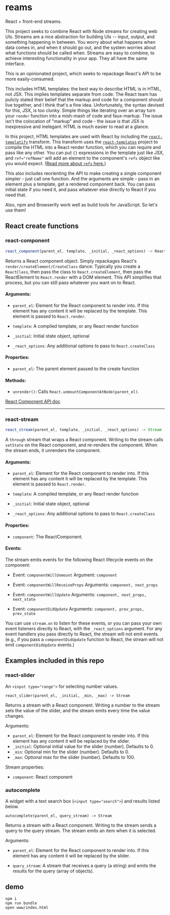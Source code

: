 # reams

React + front-end streams.

This project seeks to combine React with Node streams for creating web UIs. Streams are a nice abstraction for building UIs -- input, output, and something happening in between. You worry about what happens when data comes in, and when it should go out, and the system worries about what functions should be called when. Streams are easy to combine, to achieve interesting functionality in your app. They all have the same interface.

This is an opinionated project, which seeks to repackage React's API to be more easily-consumed.

This includes HTML templates: the best way to describe HTML is in HTML, not JSX. This implies templates separate from code. The React team has pulicly stated their belief that the markup and code for a component should live together, and I think that's a fine idea. Unfortunately, the syntax devised for this, JSX, is too clunky. Simple things like iterating over an array turn your `render` function into a mish-mash of code and faux-markup. The issue isn't the colocation of "markup" and code - the issue is that JSX is inexpressive and inelegant. HTML is much easier to read at a glance.

In this project, HTML templates are used with React by including the [`react-templatify`](https://github.com/gja/react-templatify) transform. This transform uses the [`react-templates`](https://github.com/wix/react-templates) project to compile the HTML into a React render function, which you can require and pass like any other. You can put `{}` expressions in the template just like JSX, and `ref="refName"` will add an element to the component's `refs` object like you would expect. ([Read more about `refs` here.](http://facebook.github.io/react/docs/more-about-refs.html))

This also includes reorienting the API to make creating a single component simpler - just call one function. And the arguments are simple - pass in an element plus a template, get a rendered component back. You can pass initial state if you need it, and pass whatever else directly to React if you need that.

Also, npm and Browserify work well as build tools for JavaScript. So let's use them!


## React create functions

### react-component

```javascript
react_component(parent_el, template, _initial, _react_options) -> ReactComponent
```

Returns a React component object. Simply repackages React's `render/createElement/CreateClass` dance: Typically you create a `ReactClass`, then pass the class to `React.createElement`, then pass the ReactElement to `React.render` with a DOM element. This API simplifies that process, but you can still pass whatever you want on to React.

#### Arguments:

- `parent_el`: Element for the React component to render into. If this
  element has any content it will be replaced by the template. This element is
  passed to `React.render`.

- `template`: A compiled template, or any React render function

- `_initial`: Initial state object, optional

- `_react_options`: Any additional options to pass to `React.createClass`

#### Properties:

- `parent_el`: The parent element passed to the create function

#### Methods:

- `unrender()`: Calls `React.unmountComponentAtNode(parent_el)`.


[React Component API doc](http://facebook.github.io/react/docs/component-api.html)

----

### react-stream

```javascript
react_stream(parent_el, template, _initial, _react_options) -> Stream
```

A `through` stream that wraps a React component. Writing to the stream calls `setState` on the React component, and re-renders the component. When the stream ends, it unrenders the component.

#### Arguments:

- `parent_el`: Element for the React component to render into. If this element has any content it will be replaced by the template. This element is passed to `React.render`.

- `template`: A compiled template, or any React render function

- `_initial`: Initial state object, optional

- `_react_options`: Any additional options to pass to `React.createClass`

#### Properties:

- `component`: The ReactComponent.

#### Events: 

The stream emits events for the following React lifecycle events on the component:

- Event: `componentWillUnmount` Argument: `component`

- Event: `componentWillReceiveProps` Arguments: `component, next_props`

- Event: `componentWillUpdate` Arguments: `component, next_props, next_state`

- Event: `componentDidUpdate` Arguments: `component, prev_props, prev_state`


You can use `stream.on` to listen for these events, or you can pass your own event listeners directly to React, with the `_react_options` argument. For any event handlers you pass directly to React, the stream will not emit events. (e.g., if you pass a `componentDidUpdate` function to React, the stream will not emit `componentDidUpdate` events.)


## Examples included in this repo

### react-slider

An `<input type="range">` for selecting number values.

`react_slider(parent_el, _initial, _min, _max) -> Stream`

Returns a stream with a React component. Writing a number to the stream sets the value of the slider, and the stream emits every time the value changes.

Arguments:
- `parent_el`: Element for the React component to render into. If this element has any content it will be replaced by the slider.
- `_initial`: Optional initial value for the slider (number). Defaults to 0.
- `_min`: Optional min for the slider (number). Defaults to 0.
- `_max`: Optional max for the slider (number). Defaults to 100.

Stream properties:
- `component`: React component

### autocomplete
A widget with a text search box (`<input type="search">`) and results listed below.

`autocomplete(parent_el, query_stream) -> Stream`

Returns a stream with a React component. Writing to the stream sends a query to the query stream. The stream emits an item when it is selected.

Arguments:

- `parent_el`: Element for the React component to render into. If this element has any content it will be replaced by the slider.

- `query_stream`: A stream that receives a query (a string) and emits the results for the query (array of objects).

## demo

```
npm i
npm run bundle
open www/index.html
```
